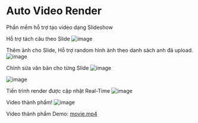 <h1>Auto Video Render</h1>

Phần mềm hỗ trợ tạo video dạng Slideshow

Hỗ trợ tách câu theo Slide
![image](https://github.com/chundodev/auto-video-render/assets/107105683/8834049e-59b7-4186-a25f-2331438fe032)

Thêm ảnh cho Slide, Hỗ trợ random hình ảnh theo danh sách anh đã upload.
![image](https://github.com/chundodev/auto-video-render/assets/107105683/5e94161b-b9bb-44b9-8a46-60dad2d1cecc)

Chỉnh sửa văn bản cho từng Slide
![image](https://github.com/chundodev/auto-video-render/assets/107105683/0b85aea8-d52b-475e-9265-b17d67b3d9c8)

![image](https://github.com/chundodev/auto-video-render/assets/107105683/68f58b37-708f-4e65-8b0b-61af95928cd9)

Tiến trình render được cập nhật Real-Time
![image](https://github.com/chundodev/auto-video-render/assets/107105683/725c1ddf-3042-4d3c-b8cb-fbbcf8bda4e9)

Video thành phẩm!
![image](https://github.com/chundodev/auto-video-render/assets/107105683/a2934c26-4643-4b6b-a2e7-a6486219264c)


Video thành phẩm Demo:
[movie.mp4](https://youtu.be/qfXjaU0MgOU)
